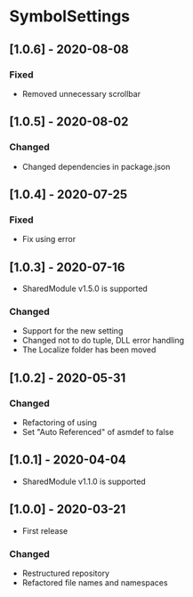 # SymbolSettings

## [1.0.6] - 2020-08-08

### Fixed
- Removed unnecessary scrollbar

## [1.0.5] - 2020-08-02

### Changed
- Changed dependencies in package.json

## [1.0.4] - 2020-07-25

### Fixed
- Fix using error

## [1.0.3] - 2020-07-16
- SharedModule v1.5.0 is supported

### Changed
- Support for the new setting
- Changed not to do tuple, DLL error handling
- The Localize folder has been moved

## [1.0.2] - 2020-05-31

### Changed
- Refactoring of using
- Set "Auto Referenced" of asmdef to false

## [1.0.1] - 2020-04-04
- SharedModule v1.1.0 is supported

## [1.0.0] - 2020-03-21
- First release

### Changed
- Restructured repository
- Refactored file names and namespaces